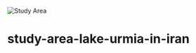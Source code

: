 ![Study Area](https://user-images.githubusercontent.com/120783218/224824140-799e07e1-4c7d-4a8a-885c-59334e3833e7.png)
# study-area-lake-urmia-in-iran
